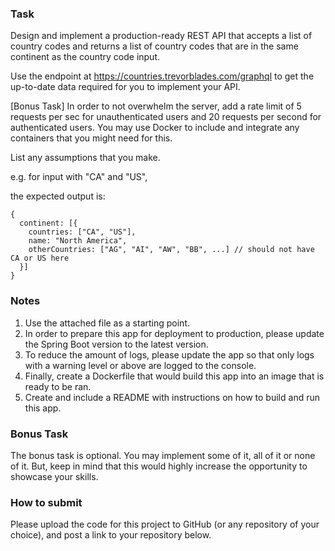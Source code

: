 ### Task

Design and implement a production-ready REST API that accepts a list of country codes and returns a list of country codes that are in the same continent as the country code input.

Use the endpoint at https://countries.trevorblades.com/graphql to get the up-to-date data required for you to implement your API.

[Bonus Task] In order to not overwhelm the server, add a rate limit of 5 requests per sec for unauthenticated users and 20 requests per second for authenticated users. You may use Docker to include and integrate any containers that you might need for this.

List any assumptions that you make.

e.g. for input with "CA" and "US",  

the expected output is:
```
{
  continent: [{
    countries: ["CA", "US"],
    name: "North America",
    otherCountries: ["AG", "AI", "AW", "BB", ...] // should not have CA or US here
  }]
}
```

### Notes
1. Use the attached file as a starting point.
2. In order to prepare this app for deployment to production, please update the Spring Boot version to the latest version.
3. To reduce the amount of logs, please update the app so that only logs with a warning level or above are logged to the console.
4. Finally, create a Dockerfile that would build this app into an image that is ready to be ran.
5. Create and include a README with instructions on how to build and run this app.

### Bonus Task
The bonus task is optional. You may implement some of it, all of it or none of it. But, keep in mind that this would highly increase the opportunity to showcase your skills.

### How to submit
Please upload the code for this project to GitHub (or any repository of your choice), and post a link to your repository below.
